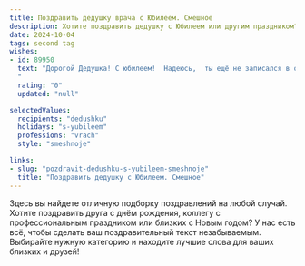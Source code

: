 ```yaml
---
title: Поздравить дедушку врача с Юбилеем. Смешное
description: Хотите поздравить дедушку с Юбилеем или другим праздником? Наш ИИ создаст незабываемое поздравление, а вы обязательно выделитесь среди других.  
date: 2024-10-04
tags: second tag
wishes:
- id: 89950
  text: "Дорогой Дедушка! С юбилеем!  Надеюсь,  ты ещё не записался в очередь на пересадку сердца –  шучу, конечно!  Пусть  твоя  жизненная  энергия  будет  сильнее  вируса гриппа, а  оптимизм  —  заразнее, чем  любой  простудный  вирус!  Желаю  крепкого  здоровья (тебе  оно  точно  понадобится!),  веселых  и  ярких  дней,  ну  и  чтобы  в  твоем  запаснике  всегда  были  лекарства от  скуки  и  печали! С  юбилеем!
  "
  rating: "0"
  updated: "null"

selectedValues:
  recipients: "dedushku"
  holidays: "s-yubileem"
  professions: "vrach"
  style: "smeshnoje"

links:
- slug: "pozdravit-dedushku-s-yubileem-smeshnoje"
  title: "Поздравить дедушку с Юбилеем. Смешное"
---
```


Здесь вы найдете отличную подборку поздравлений на любой случай.
Хотите поздравить друга с днём рождения, коллегу с профессиональным праздником или близких с Новым годом? У нас есть всё, чтобы сделать ваш поздравительный текст незабываемым. Выбирайте нужную категорию и находите лучшие слова для ваших близких и друзей!
